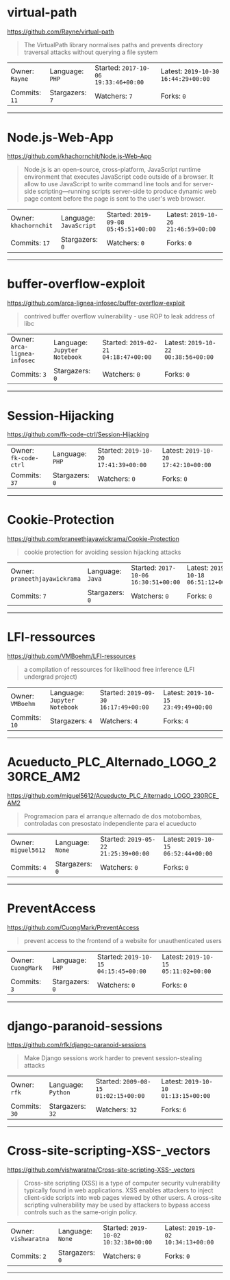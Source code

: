 # virtual-path

https://github.com/Rayne/virtual-path
<blockquote>
The VirtualPath library normalises paths and prevents directory traversal attacks without querying a file system
</blockquote>

<table><tr>
<tr><td>Owner: <code>Rayne</code></td>
    <td>Language: <code>PHP</code></td>
    <td>Started: <code>2017-10-06 19:33:46+00:00</code></td>
    <td>Latest: <code>2019-10-30 16:44:29+00:00</code></td></tr>
<tr><td>Commits: <code>11</code></td>
    <td>Stargazers: <code>7</code></td>
    <td>Watchers: <code>7</code></td>
    <td>Forks: <code>0</code></td></tr>
</table>

---

# Node.js-Web-App

https://github.com/khachornchit/Node.js-Web-App
<blockquote>
Node.js is an open-source, cross-platform, JavaScript runtime environment that executes JavaScript code outside of a browser. It allow to use JavaScript to write command line tools and for server-side scripting—running scripts server-side to produce dynamic web page content before the page is sent to the user's web browser.
</blockquote>

<table><tr>
<tr><td>Owner: <code>khachornchit</code></td>
    <td>Language: <code>JavaScript</code></td>
    <td>Started: <code>2019-09-08 05:45:51+00:00</code></td>
    <td>Latest: <code>2019-10-26 21:46:59+00:00</code></td></tr>
<tr><td>Commits: <code>17</code></td>
    <td>Stargazers: <code>0</code></td>
    <td>Watchers: <code>0</code></td>
    <td>Forks: <code>0</code></td></tr>
</table>

---

# buffer-overflow-exploit

https://github.com/arca-lignea-infosec/buffer-overflow-exploit
<blockquote>
contrived buffer overflow vulnerability - use ROP to leak address of libc
</blockquote>

<table><tr>
<tr><td>Owner: <code>arca-lignea-infosec</code></td>
    <td>Language: <code>Jupyter Notebook</code></td>
    <td>Started: <code>2019-02-21 04:18:47+00:00</code></td>
    <td>Latest: <code>2019-10-22 00:38:56+00:00</code></td></tr>
<tr><td>Commits: <code>3</code></td>
    <td>Stargazers: <code>0</code></td>
    <td>Watchers: <code>0</code></td>
    <td>Forks: <code>0</code></td></tr>
</table>

---

# Session-Hijacking

https://github.com/fk-code-ctrl/Session-Hijacking
<blockquote>
<no description>
</blockquote>

<table><tr>
<tr><td>Owner: <code>fk-code-ctrl</code></td>
    <td>Language: <code>PHP</code></td>
    <td>Started: <code>2019-10-20 17:41:39+00:00</code></td>
    <td>Latest: <code>2019-10-20 17:42:10+00:00</code></td></tr>
<tr><td>Commits: <code>37</code></td>
    <td>Stargazers: <code>0</code></td>
    <td>Watchers: <code>0</code></td>
    <td>Forks: <code>0</code></td></tr>
</table>

---

# Cookie-Protection

https://github.com/praneethjayawickrama/Cookie-Protection
<blockquote>
cookie protection for avoiding session hijacking attacks
</blockquote>

<table><tr>
<tr><td>Owner: <code>praneethjayawickrama</code></td>
    <td>Language: <code>Java</code></td>
    <td>Started: <code>2017-10-06 16:30:51+00:00</code></td>
    <td>Latest: <code>2019-10-18 06:51:12+00:00</code></td></tr>
<tr><td>Commits: <code>7</code></td>
    <td>Stargazers: <code>0</code></td>
    <td>Watchers: <code>0</code></td>
    <td>Forks: <code>0</code></td></tr>
</table>

---

# LFI-ressources

https://github.com/VMBoehm/LFI-ressources
<blockquote>
a compilation of ressources for likelihood free inference (LFI undergrad project)
</blockquote>

<table><tr>
<tr><td>Owner: <code>VMBoehm</code></td>
    <td>Language: <code>Jupyter Notebook</code></td>
    <td>Started: <code>2019-09-30 16:17:49+00:00</code></td>
    <td>Latest: <code>2019-10-15 23:49:49+00:00</code></td></tr>
<tr><td>Commits: <code>10</code></td>
    <td>Stargazers: <code>4</code></td>
    <td>Watchers: <code>4</code></td>
    <td>Forks: <code>4</code></td></tr>
</table>

---

# Acueducto_PLC_Alternado_LOGO_230RCE_AM2

https://github.com/miguel5612/Acueducto_PLC_Alternado_LOGO_230RCE_AM2
<blockquote>
Programacion para el arranque alternado de dos motobombas, controladas con presostato independiente para el acueducto
</blockquote>

<table><tr>
<tr><td>Owner: <code>miguel5612</code></td>
    <td>Language: <code>None</code></td>
    <td>Started: <code>2019-05-22 21:25:39+00:00</code></td>
    <td>Latest: <code>2019-10-15 06:52:44+00:00</code></td></tr>
<tr><td>Commits: <code>4</code></td>
    <td>Stargazers: <code>0</code></td>
    <td>Watchers: <code>0</code></td>
    <td>Forks: <code>0</code></td></tr>
</table>

---

# PreventAccess

https://github.com/CuongMark/PreventAccess
<blockquote>
prevent access to the frontend of a website for unauthenticated users
</blockquote>

<table><tr>
<tr><td>Owner: <code>CuongMark</code></td>
    <td>Language: <code>PHP</code></td>
    <td>Started: <code>2019-10-15 04:15:45+00:00</code></td>
    <td>Latest: <code>2019-10-15 05:11:02+00:00</code></td></tr>
<tr><td>Commits: <code>3</code></td>
    <td>Stargazers: <code>0</code></td>
    <td>Watchers: <code>0</code></td>
    <td>Forks: <code>0</code></td></tr>
</table>

---

# django-paranoid-sessions

https://github.com/rfk/django-paranoid-sessions
<blockquote>
Make Django sessions work harder to prevent session-stealing attacks
</blockquote>

<table><tr>
<tr><td>Owner: <code>rfk</code></td>
    <td>Language: <code>Python</code></td>
    <td>Started: <code>2009-08-15 01:02:15+00:00</code></td>
    <td>Latest: <code>2019-10-10 01:13:15+00:00</code></td></tr>
<tr><td>Commits: <code>30</code></td>
    <td>Stargazers: <code>32</code></td>
    <td>Watchers: <code>32</code></td>
    <td>Forks: <code>6</code></td></tr>
</table>

---

# Cross-site-scripting-XSS-_vectors

https://github.com/vishwaratna/Cross-site-scripting-XSS-_vectors
<blockquote>
Cross-site scripting (XSS) is a type of computer security vulnerability typically found in web applications. XSS enables attackers to inject client-side scripts into web pages viewed by other users. A cross-site scripting vulnerability may be used by attackers to bypass access controls such as the same-origin policy.
</blockquote>

<table><tr>
<tr><td>Owner: <code>vishwaratna</code></td>
    <td>Language: <code>None</code></td>
    <td>Started: <code>2019-10-02 10:32:38+00:00</code></td>
    <td>Latest: <code>2019-10-02 10:34:13+00:00</code></td></tr>
<tr><td>Commits: <code>2</code></td>
    <td>Stargazers: <code>0</code></td>
    <td>Watchers: <code>0</code></td>
    <td>Forks: <code>0</code></td></tr>
</table>

---


